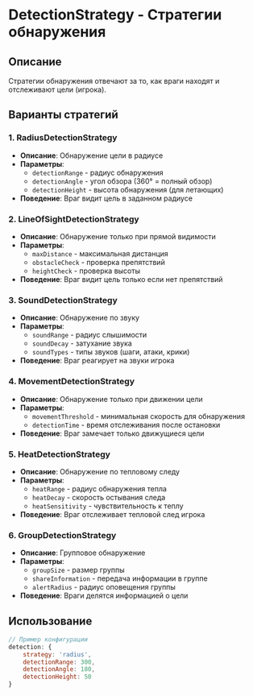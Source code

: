 # DetectionStrategy - Стратегии обнаружения

## Описание
Стратегии обнаружения отвечают за то, как враги находят и отслеживают цели (игрока).

## Варианты стратегий

### 1. RadiusDetectionStrategy
- **Описание**: Обнаружение цели в радиусе
- **Параметры**: 
  - `detectionRange` - радиус обнаружения
  - `detectionAngle` - угол обзора (360° = полный обзор)
  - `detectionHeight` - высота обнаружения (для летающих)
- **Поведение**: Враг видит цель в заданном радиусе

### 2. LineOfSightDetectionStrategy
- **Описание**: Обнаружение только при прямой видимости
- **Параметры**:
  - `maxDistance` - максимальная дистанция
  - `obstacleCheck` - проверка препятствий
  - `heightCheck` - проверка высоты
- **Поведение**: Враг видит цель только если нет препятствий

### 3. SoundDetectionStrategy
- **Описание**: Обнаружение по звуку
- **Параметры**:
  - `soundRange` - радиус слышимости
  - `soundDecay` - затухание звука
  - `soundTypes` - типы звуков (шаги, атаки, крики)
- **Поведение**: Враг реагирует на звуки игрока

### 4. MovementDetectionStrategy
- **Описание**: Обнаружение только при движении цели
- **Параметры**:
  - `movementThreshold` - минимальная скорость для обнаружения
  - `detectionTime` - время отслеживания после остановки
- **Поведение**: Враг замечает только движущиеся цели

### 5. HeatDetectionStrategy
- **Описание**: Обнаружение по тепловому следу
- **Параметры**:
  - `heatRange` - радиус обнаружения тепла
  - `heatDecay` - скорость остывания следа
  - `heatSensitivity` - чувствительность к теплу
- **Поведение**: Враг отслеживает тепловой след игрока

### 6. GroupDetectionStrategy
- **Описание**: Групповое обнаружение
- **Параметры**:
  - `groupSize` - размер группы
  - `shareInformation` - передача информации в группе
  - `alertRadius` - радиус оповещения группы
- **Поведение**: Враги делятся информацией о цели

## Использование
```javascript
// Пример конфигурации
detection: {
    strategy: 'radius',
    detectionRange: 300,
    detectionAngle: 180,
    detectionHeight: 50
}
```
